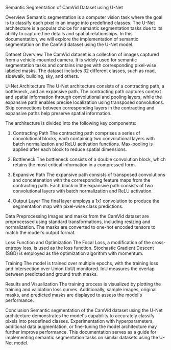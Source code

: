 Semantic Segmentation of CamVid Dataset using U-Net

Overview
Semantic segmentation is a computer vision task where the goal is to classify each pixel in an image into predefined classes. The U-Net architecture is a popular choice for semantic segmentation tasks due to its ability to capture fine details and spatial relationships. In this documentation, we will explore the implementation of semantic segmentation on the CamVid dataset using the U-Net model.

Dataset Overview
The CamVid dataset is a collection of images captured from a vehicle-mounted camera. It is widely used for semantic segmentation tasks and contains images with corresponding pixel-wise labeled masks. The dataset includes 32 different classes, such as road, sidewalk, building, sky, and others.

U-Net Architecture
The U-Net architecture consists of a contracting path, a bottleneck, and an expansive path. The contracting path captures context and spatial information through convolutional and pooling layers, while the expansive path enables precise localization using transposed convolutions. Skip connections between corresponding layers in the contracting and expansive paths help preserve spatial information.

The architecture is divided into the following key components:

1. Contracting Path
The contracting path comprises a series of convolutional blocks, each containing two convolutional layers with batch normalization and ReLU activation functions. Max-pooling is applied after each block to reduce spatial dimensions.

2. Bottleneck
The bottleneck consists of a double convolution block, which retains the most critical information in a compressed form.

3. Expansive Path
The expansive path consists of transposed convolutions and concatenation with the corresponding feature maps from the contracting path. Each block in the expansive path consists of two convolutional layers with batch normalization and ReLU activation.

4. Output Layer
The final layer employs a 1x1 convolution to produce the segmentation map with pixel-wise class predictions.

Data Preprocessing
Images and masks from the CamVid dataset are preprocessed using standard transformations, including resizing and normalization. The masks are converted to one-hot encoded tensors to match the model's output format.

Loss Function and Optimization
The Focal Loss, a modification of the cross-entropy loss, is used as the loss function. Stochastic Gradient Descent (SGD) is employed as the optimization algorithm with momentum.

Training
The model is trained over multiple epochs, with the training loss and Intersection over Union (IoU) monitored. IoU measures the overlap between predicted and ground truth masks.

Results and Visualization
The training process is visualized by plotting the training and validation loss curves. Additionally, sample images, original masks, and predicted masks are displayed to assess the model's performance.

Conclusion
Semantic segmentation of the CamVid dataset using the U-Net architecture demonstrates the model's capability to accurately classify pixels into predefined classes. Experimentation with hyperparameters, additional data augmentation, or fine-tuning the model architecture may further improve performance. This documentation serves as a guide for implementing semantic segmentation tasks on similar datasets using the U-Net model.
